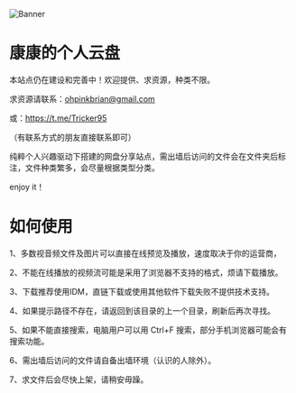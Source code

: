 <!-- Add banner here -->
![Banner](https://github.com/Pinkman1998/Alistindex/blob/e81905253814e5369b64f6e1b33cd2b5d7dd81df/8973491896_4b3bb6ce00_o.png)

# 康康的个人云盘

<!-- Add buttons here -->
本站点仍在建设和完善中！欢迎提供、求资源，种类不限。

求资源请联系：ohpinkbrian@gmail.com

或：https://t.me/Tricker95

（有联系方式的朋友直接联系即可）

纯粹个人兴趣驱动下搭建的网盘分享站点，需出墙后访问的文件会在文件夹后标注，文件种类繁多，会尽量根据类型分类。

enjoy it！

# 如何使用

1、多数视音频文件及图片可以直接在线预览及播放，速度取决于你的运营商，

2、不能在线播放的视频流可能是采用了浏览器不支持的格式，烦请下载播放。

3、下载推荐使用IDM，直链下载或使用其他软件下载失败不提供技术支持。

4、如果提示路径不存在，请返回到该目录的上一个目录，刷新后再次寻找。

5、如果不能直接搜索，电脑用户可以用 Ctrl+F 搜索，部分手机浏览器可能会有搜索功能。

6、需出墙后访问的文件请自备出墙环境（认识的人除外）。

7、求文件后会尽快上架，请稍安毋躁。


